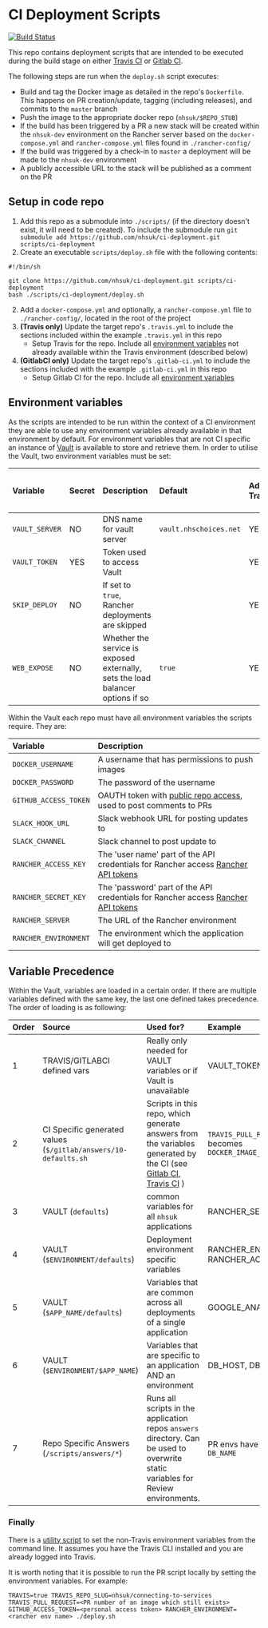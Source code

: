 # CI Deployment Scripts

[![Build Status](https://travis-ci.org/nhsuk/ci-deployment.svg?branch=master)](https://travis-ci.org/nhsuk/ci-deployment)

This repo contains deployment scripts that are intended to be executed during the build stage on either [Travis CI](https://travis-ci.org) or [Gitlab CI](https://about.gitlab.com/features/gitlab-ci-cd/).

The following steps are run when the `deploy.sh` script executes:
* Build and tag the Docker image as detailed in the repo's `Dockerfile`. This happens on PR creation/update, tagging (including releases), and commits to the `master` branch
* Push the image to the appropriate docker repo (`nhsuk/$REPO_STUB`)
* If the build has been triggered by a PR a new stack will be created within the `nhsuk-dev` environment on the Rancher server based on the `docker-compose.yml` and `rancher-compose.yml` files found in `./rancher-config/`
* If the build was triggered by a check-in to `master` a deployment will be made to the `nhsuk-dev` environment
* A publicly accessible URL to the stack will be published as a comment on the PR

## Setup in code repo

1. Add this repo as a submodule into `./scripts/` (if the directory doesn't exist, it will need to be created). To include the submodule run `git submodule add https://github.com/nhsuk/ci-deployment.git scripts/ci-deployment`
1. Create an executable `scripts/deploy.sh` file with the following contents:
```
#!/bin/sh

git clone https://github.com/nhsuk/ci-deployment.git scripts/ci-deployment
bash ./scripts/ci-deployment/deploy.sh
```
2. Add a `docker-compose.yml` and optionally, a `rancher-compose.yml` file to `./rancher-config/`, located in the root of the project
3. **(Travis only)** Update the target repo's `.travis.yml` to include the sections included within the example `.travis.yml` in this repo
    - Setup Travis for the repo. Include all [environment variables](https://docs.travis-ci.com/user/environment-variables/#Defining-Variables-in-Repository-Settings) not already available within the Travis environment (described below)
4. **(GitlabCI only)** Update the target repo's `.gitlab-ci.yml` to include the sections included with the example `.gitlab-ci.yml` in this repo
    - Setup Gitlab CI for the repo. Include all [environment variables](https://docs.gitlab.com/ee/ci/variables/)

## Environment variables

As the scripts are intended to be run within the context of a CI environment they are able to use any environment variables already available in that environment by default.
For environment variables that are not CI specific an instance of [Vault](https://www.vaultproject.io/) is available to store and retrieve them. In order to utilise the Vault, two environment variables must be set:

| Variable       | Secret | Description                | Default                | Add to Travis? | Add to Gitlab CI? |
| :---           | :---   | :---                       | :---                   | :---           | :---              |
| `VAULT_SERVER` | NO     | DNS name for vault server  | `vault.nhschoices.net` | YES            | YES               |
| `VAULT_TOKEN`  | YES    | Token used to access Vault |                        | YES            | YES               |
| `SKIP_DEPLOY`  | NO | If set to `true`, Rancher deployments are skipped | | YES | YES |
| `WEB_EXPOSE`   | NO | Whether the service is exposed externally, sets the load balancer options if so | `true` | YES | YES |

Within the Vault each repo must have all environment variables the scripts require. They are:

| Variable              | Description                                                                                                                                    |
| :---                  | :---                                                                                                                                           |
| `DOCKER_USERNAME`     | A username that has permissions to push images                                                                                                 |
| `DOCKER_PASSWORD`     | The password of the username                                                                                                                   |
| `GITHUB_ACCESS_TOKEN` | OAUTH token with [public repo access](https://developer.github.com/v3/oauth/#scopes), used to post comments to PRs                             |
| `SLACK_HOOK_URL`      | Slack webhook URL for posting updates to                                                                                                       |
| `SLACK_CHANNEL`       | Slack channel to post update to                                                                                                                |
| `RANCHER_ACCESS_KEY`  | The 'user name' part of the API credentials for Rancher access [Rancher API tokens](https://docs.rancher.com/rancher/v1.1/en/api/v1/api-keys/) |
| `RANCHER_SECRET_KEY`  | The 'password' part of the API credentials for Rancher access [Rancher API tokens](https://docs.rancher.com/rancher/v1.1/en/api/v1/api-keys/)  |
| `RANCHER_SERVER`      | The URL of the Rancher environment                                                                                                             |
| `RANCHER_ENVIRONMENT` | The environment which the application will get deployed to                                                                                     |

## Variable Precedence

Within the Vault, variables are loaded in a certain order. If there are multiple variables defined with the same key, the last one defined takes precedence. The order of loading is as following:

| Order | Source                                                          | Used for?                                                                                                                                                                                                           | Example                                                    |
| :---  | :---                                                            | :---                                                                                                                                                                                                                | :---                                                       |
| 1     | TRAVIS/GITLABCI defined vars                                    | Really only needed for VAULT variables or if Vault is unavailable                                                                                                                                                   | VAULT_TOKEN                                                |
| 2     | CI Specific generated values (`$/gitlab/answers/10-defaults.sh` | Scripts in this repo, which generate answers from the variables generated by the CI (see [Gitlab CI](https://docs.gitlab.com/ee/ci/variables/), [Travis CI](https://docs.travis-ci.com/user/environment-variables/) ) | `TRAVIS_PULL_REQUEST=23`  becomes `DOCKER_IMAGE_TAG=pr-23` |
| 3     | VAULT (`defaults`)                                              | common variables for all `nhsuk` applications                                                                                                                                                                       | RANCHER_SERVER                                             |
| 4     | VAULT (`$ENVIRONMENT/defaults`)                                 | Deployment environment specific variables                                                                                                                                                                            | RANCHER_ENV, RANCHER_ACCESS_KEY                            |
| 5     | VAULT (`$APP_NAME/defaults`)                                    | Variables that are common across all deployments of a single application                                                                                                                                            | GOOGLE_ANALYTICS_ID                                        |
| 6     | VAULT (`$ENVIRONMENT/$APP_NAME`)                                | Variables that are specific to an application AND an environment                                                                                                                                                    | DB_HOST, DB_PASS                                           |
| 7     | Repo Specific Answers (`/scripts/answers/*`)                    | Runs all scripts in the application repos `answers` directory. Can be used to overwrite static variables for Review environments.                                                                                   | PR envs have custom `DB_NAME`                              |

### Finally

There is a [utility script](./configure-travis-env.sh) to set the non-Travis environment variables from the command line.
It assumes you have the Travis CLI installed and you are already logged into Travis.

It is worth noting that it is possible to run the PR script locally by setting the environment variables. For example:

`TRAVIS=true TRAVIS_REPO_SLUG=nhsuk/connecting-to-services TRAVIS_PULL_REQUEST=<PR number of an image which still exists>  GITHUB_ACCESS_TOKEN=<personal access token> RANCHER_ENVIRONMENT=<rancher env name> ./deploy.sh`
